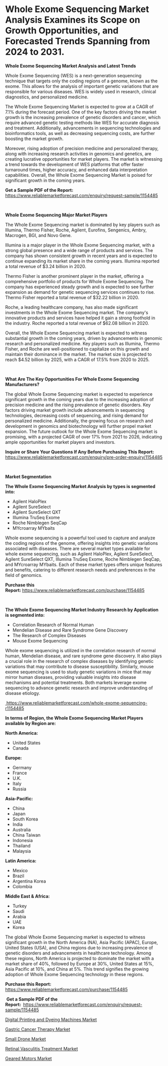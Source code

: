 <p><h1>Whole Exome Sequencing Market Analysis Examines its Scope on Growth Opportunities, and Forecasted Trends Spanning from 2024 to 2031.</h1></p><p><strong>Whole Exome Sequencing Market Analysis and Latest Trends</strong></p>
<p><p>Whole Exome Sequencing (WES) is a next-generation sequencing technique that targets only the coding regions of a genome, known as the exome. This allows for the analysis of important genetic variations that are responsible for various diseases. WES is widely used in research, clinical diagnostics, and personalized medicine.</p><p>The Whole Exome Sequencing Market is expected to grow at a CAGR of 7.1% during the forecast period. One of the key factors driving the market growth is the increasing prevalence of genetic disorders and cancer, which require advanced genetic testing methods like WES for accurate diagnosis and treatment. Additionally, advancements in sequencing technologies and bioinformatics tools, as well as decreasing sequencing costs, are further boosting the market growth.</p><p>Moreover, rising adoption of precision medicine and personalized therapy, along with increasing research activities in genomics and genetics, are creating lucrative opportunities for market players. The market is witnessing a trend towards the development of WES platforms that offer faster turnaround times, higher accuracy, and enhanced data interpretation capabilities. Overall, the Whole Exome Sequencing Market is poised for significant growth in the coming years.</p></p>
<p><strong>Get a Sample PDF of the Report:&nbsp;</strong> <a href="https://www.reliablemarketforecast.com/enquiry/request-sample/1154485">https://www.reliablemarketforecast.com/enquiry/request-sample/1154485</a></p>
<p>&nbsp;</p>
<p><strong>Whole Exome Sequencing Major Market Players</strong></p>
<p><p>The Whole Exome Sequencing market is dominated by key players such as Illumina, Thermo Fisher, Roche, Agilent, Eurofins, Sengenics, Ambry, Macrogen, BGI, and Novo Gene. </p><p>Illumina is a major player in the Whole Exome Sequencing market, with a strong global presence and a wide range of products and services. The company has shown consistent growth in recent years and is expected to continue expanding its market share in the coming years. Illumina reported a total revenue of $3.24 billion in 2020.</p><p>Thermo Fisher is another prominent player in the market, offering a comprehensive portfolio of products for Whole Exome Sequencing. The company has experienced steady growth and is expected to see further expansion as demand for genetic sequencing services continues to rise. Thermo Fisher reported a total revenue of $32.22 billion in 2020.</p><p>Roche, a leading healthcare company, has also made significant investments in the Whole Exome Sequencing market. The company's innovative products and services have helped it gain a strong foothold in the industry. Roche reported a total revenue of $62.08 billion in 2020.</p><p>Overall, the Whole Exome Sequencing market is expected to witness substantial growth in the coming years, driven by advancements in genomic research and personalized medicine. Key players such as Illumina, Thermo Fisher, and Roche are well-positioned to capitalize on this growth and maintain their dominance in the market. The market size is projected to reach $4.52 billion by 2025, with a CAGR of 17.5% from 2020 to 2025.</p></p>
<p>&nbsp;</p>
<p><strong>What Are The Key Opportunities For Whole Exome Sequencing Manufacturers?</strong></p>
<p><p>The global Whole Exome Sequencing market is expected to experience significant growth in the coming years due to the increasing adoption of precision medicine and the rising prevalence of genetic disorders. Key factors driving market growth include advancements in sequencing technologies, decreasing costs of sequencing, and rising demand for personalized medicine. Additionally, the growing focus on research and development in genomics and biotechnology will further propel market expansion. The future outlook for the Whole Exome Sequencing market is promising, with a projected CAGR of over 17% from 2021 to 2026, indicating ample opportunities for market players and investors.</p></p>
<p><strong>Inquire or Share Your Questions If Any Before Purchasing This Report:</strong> <a href="https://www.reliablemarketforecast.com/enquiry/pre-order-enquiry/1154485">https://www.reliablemarketforecast.com/enquiry/pre-order-enquiry/1154485</a></p>
<p>&nbsp;</p>
<p><strong>Market Segmentation</strong></p>
<p><strong>The Whole Exome Sequencing Market Analysis by types is segmented into:</strong></p>
<p><ul><li>Agilent HaloPlex</li><li>Agilent SureSelect</li><li>Agilent SureSelect QXT</li><li>Illumina TruSeq Exome</li><li>Roche Nimblegen SeqCap</li><li>MYcroarray MYbaits</li></ul></p>
<p><p>Whole exome sequencing is a powerful tool used to capture and analyze the coding regions of the genome, offering insights into genetic variations associated with diseases. There are several market types available for whole exome sequencing, such as Agilent HaloPlex, Agilent SureSelect, Agilent SureSelect QXT, Illumina TruSeq Exome, Roche Nimblegen SeqCap, and MYcroarray MYbaits. Each of these market types offers unique features and benefits, catering to different research needs and preferences in the field of genomics.</p></p>
<p><strong>Purchase this Report:&nbsp;</strong><a href="https://www.reliablemarketforecast.com/purchase/1154485">https://www.reliablemarketforecast.com/purchase/1154485</a></p>
<p>&nbsp;</p>
<p><strong>The Whole Exome Sequencing Market Industry Research by Application is segmented into:</strong></p>
<p><ul><li>Correlation Research of Normal Human</li><li>Mendelian Disease and Rare Syndrome Gene Discovery</li><li>The Research of Complex Diseases</li><li>Mouse Exome Sequencing</li></ul></p>
<p><p>Whole exome sequencing is utilized in the correlation research of normal human, Mendelian disease, and rare syndrome gene discovery. It also plays a crucial role in the research of complex diseases by identifying genetic variations that may contribute to disease susceptibility. Similarly, mouse exome sequencing is used to study genetic variations in mice that may mirror human diseases, providing valuable insights into disease mechanisms and potential treatments. Both markets leverage exome sequencing to advance genetic research and improve understanding of disease etiology.</p></p>
<p><a href="https://www.reliablemarketforecast.com/whole-exome-sequencing-r1154485">&nbsp;https://www.reliablemarketforecast.com/whole-exome-sequencing-r1154485</a></p>
<p><strong>In terms of Region, the Whole Exome Sequencing Market Players available by Region are:</strong></p>
<p>
    <p> <strong> North America: </strong>
        <ul>
            <li>United States</li>
            <li>Canada</li>
        </ul>
        </p> 
    <p> <strong> Europe: </strong>
        <ul>
            <li>Germany</li>
            <li>France</li>
            <li>U.K.</li>
            <li>Italy</li>
            <li>Russia</li>
        </ul>
        </p> 
    <p> <strong> Asia-Pacific: </strong>
        <ul>
            <li>China</li>
            <li>Japan</li>
            <li>South Korea</li>
            <li>India</li>
            <li>Australia</li>
            <li>China Taiwan</li>
            <li>Indonesia</li>
            <li>Thailand</li>
            <li>Malaysia</li>
        </ul>
        </p> 
    <p> <strong> Latin America: </strong>
        <ul>
            <li>Mexico</li>
            <li>Brazil</li>
            <li>Argentina Korea</li>
            <li>Colombia</li>
        </ul>
        </p> 
    <p> <strong> Middle East & Africa: </strong>
        <ul>
            <li>Turkey</li>
            <li>Saudi</li>
            <li>Arabia</li>
            <li>UAE</li>
            <li>Korea</li>
        </ul>
    </p>
    </p>
<p><p>The global Whole Exome Sequencing market is expected to witness significant growth in the North America (NA), Asia Pacific (APAC), Europe, United States (USA), and China regions due to increasing prevalence of genetic disorders and advancements in healthcare technology. Among these regions, North America is projected to dominate the market with a market share of 40%, followed by Europe at 30%, United States at 15%, Asia Pacific at 10%, and China at 5%. This trend signifies the growing adoption of Whole Exome Sequencing technology in these regions.</p></p>
<p><strong>Purchase this Report: </strong><a href="https://www.reliablemarketforecast.com/purchase/1154485">https://www.reliablemarketforecast.com/purchase/1154485</a></p>
<p>&nbsp;<strong>Get a Sample PDF of the Report:&nbsp;&nbsp;</strong><a href="https://www.reliablemarketforecast.com/enquiry/request-sample/1154485">https://www.reliablemarketforecast.com/enquiry/request-sample/1154485</a></p>
<p><strong></strong></p>
<p><p><a href="https://medium.com/@kathleenjacksond65/navigating-the-global-digital-printing-and-dyeing-machines-market-landscape-trends-forecasts-and-2eb8120668d2">Digital Printing and Dyeing Machines Market</a></p><p><a href="https://github.com/JosephWillisbXXgf/Market-Research-Report-List-1/blob/main/gastric-cancer-therapy-market.md">Gastric Cancer Therapy Market</a></p><p><a href="https://medium.com/@jamieurcotte9056df/global-small-drone-market-share-and-growth-opportunities-and-market-size-growing-with-a-cagr-of-6-2-9012ca523153">Small Drone Market</a></p><p><a href="https://github.com/nathandecarvalho/Market-Research-Report-List-4/blob/main/retinal-vasculitis-treatment-market.md">Retinal Vasculitis Treatment Market</a></p><p><a href="https://medium.com/@jeniw10236654655/geared-motors-industry-analysis-report-its-market-size-growing-with-a-cagr-of-5-8-bbc603b5f08c">Geared Motors Market</a></p></p>